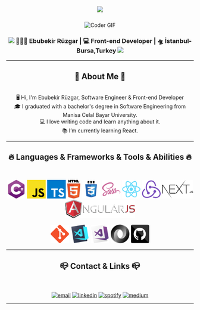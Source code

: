 <h1 align="center">
  <a href="https://git.io/typing-svg">
    <img src="https://readme-typing-svg.herokuapp.com?font=Glory&size=25&width=500&lines=Hello%2C+I'm+Ebubekir.+Welcome+to+my+GitHub+profile+...">
  </a>
</h1>
<div align="center">
<img src="https://media.giphy.com/media/SWoSkN6DxTszqIKEqv/giphy.gif" alt="Coder GIF" width="500">
<h3><img src="https://media.giphy.com/media/WUlplcMpOCEmTGBtBW/giphy.gif" width="30"> 👨🏼‍💻 Ebubekir Rüzgar | 💻 Front-end Developer | 🛸 İstanbul-Bursa,Turkey <img src="https://media.giphy.com/media/WUlplcMpOCEmTGBtBW/giphy.gif" width="30"></h3>
</div>
<hr>
<div align="center">
<h2 align="center">📖 About Me 📖</h2>
    <br>
    🖥 Hi, I'm Ebubekir Rüzgar, Software Engineer & Front-end Developer
    <br>
    🎓 I graduated with a bachelor's degree in Software Engineering from Manisa Celal Bayar University. 
    <br>
    💻 I love writing code and learn anything about it.
    <br>
    📚 I’m currently learning React.
<hr>
</div>
<h2 align="center">🔥 Languages & Frameworks & Tools & Abilities 🔥</h2>
<br>
<p align="center">
  <code><img title="C#" height="50" src="https://github.com/ebubekirrzgr/ebubekirrzgr/blob/master/images/cSharp.svg"></code>
  <code><img title="JavaScript" height="50" src="https://github.com/ebubekirrzgr/ebubekirrzgr/blob/master/images/javascript.svg"></code>
  <code><img title="TypeScript" height="50" src="https://github.com/ebubekirrzgr/ebubekirrzgr/blob/master/images/typescript.svg"></code>
  <code><img title="HTML5" height="50" src="https://github.com/ebubekirrzgr/ebubekirrzgr/blob/master/images/html5.svg"></code>
  <code><img title="CSS" height="50" src="https://github.com/ebubekirrzgr/ebubekirrzgr/blob/master/images/css.svg"></code>
  <code><img title="SASS" height="50" src="https://github.com/ebubekirrzgr/ebubekirrzgr/blob/master/images/sass.svg"></code>
  <code><img title="React" height="50" src="https://github.com/ebubekirrzgr/ebubekirrzgr/blob/master/images/react-original.svg"></code>    
  <code><img title="Redux" height="50" src="https://github.com/ebubekirrzgr/ebubekirrzgr/blob/master/images/redux.svg"></code>
  <code><img title="NextJS" height="50" src="https://github.com/ebubekirrzgr/ebubekirrzgr/blob/master/images/next-js.svg"></code>
  <code><img title="AngularJS" height="50" src="https://github.com/ebubekirrzgr/ebubekirrzgr/blob/master/images/angularjs.png"></code>
</p>
<div align="center">
<code><img title="Git" height="50" src="https://github.com/ebubekirrzgr/ebubekirrzgr/blob/master/images/git-original.svg"></code>
<code><img title="Visual Studio Code" height="50" src="https://github.com/ebubekirrzgr/ebubekirrzgr/blob/master/images/vscode.png"></code>
<code><img title="Microsoft Visual Studio" height="50" src="https://github.com/ebubekirrzgr/ebubekirrzgr/blob/master/images/visualstudio.png"></code>  
<code><img title="JSON" height="50" src="https://github.com/ebubekirrzgr/ebubekirrzgr/blob/master/images/json.svg"></code>
<code><img title="GitHub" height="50" src="https://github.com/ebubekirrzgr/ebubekirrzgr/blob/master/images/github.svg"></code>
</div>
<hr>
<h2 align="center">📪 Contact & Links 📪</h2>
<br>
<p align="center">
 <a href="mailto:ebubekirrzgr@gmail.com"><img src="https://img.icons8.com/color/96/000000/gmail.png" alt="email"/></a>
 <a href="https://www.linkedin.com/in/ebubekir-ruzgar"><img src="https://img.icons8.com/color/96/000000/linkedin.png" alt="linkedin"/></a>
 <a href="https://open.spotify.com/user/ebubekirrzgr"><img src="https://img.icons8.com/color/96/000000/spotify--v1.png" alt="spotify"/></a>
 <a href="https://medium.com/@ebubekirrzgr"><img src="https://img.icons8.com/color/96/000000/medium-logo.png" alt="medium"/></a>

</p>
<hr>
